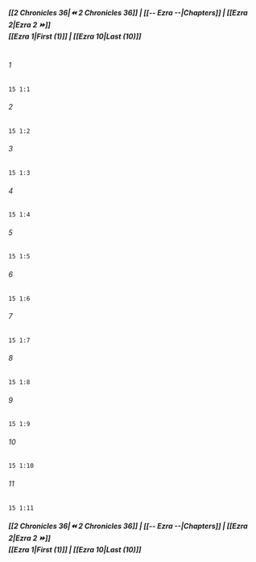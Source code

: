 
##### **[[2 Chronicles 36|⏪ 2 Chronicles 36]] | [[-- Ezra --|Chapters]] | [[Ezra 2|Ezra 2 ⏩]]**<br>**[[Ezra 1|First (1)]] | [[Ezra 10|Last (10)]]**<br><br>

###### 1
``` verse
15 1:1
```
###### 2
``` verse
15 1:2
```
###### 3
``` verse
15 1:3
```
###### 4
``` verse
15 1:4
```
###### 5
``` verse
15 1:5
```
###### 6
``` verse
15 1:6
```
###### 7
``` verse
15 1:7
```
###### 8
``` verse
15 1:8
```
###### 9
``` verse
15 1:9
```
###### 10
``` verse
15 1:10
```
###### 11
``` verse
15 1:11
```

##### **[[2 Chronicles 36|⏪ 2 Chronicles 36]] | [[-- Ezra --|Chapters]] | [[Ezra 2|Ezra 2 ⏩]]**<br>**[[Ezra 1|First (1)]] | [[Ezra 10|Last (10)]]**
